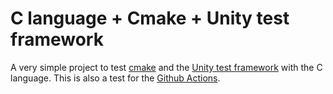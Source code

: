 # C language + Cmake + Unity test framework

A very simple project to test [cmake](https://cmake.org/) and the [Unity test framework](http://www.throwtheswitch.org/unity/) with the C language.
This is also a test for the [Github Actions](https://github.com/features/actions).